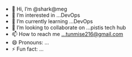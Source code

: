 - 👋 Hi, I’m @shark@meg
- 👀 I’m interested in ...DevOps
- 🌱 I’m currently learning ...DevOps 
- 💞️ I’m looking to collaborate on ...pistis tech hub
- 📫 How to reach me ...tunmise216@gmail.com
- 😄 Pronouns: ...
- ⚡ Fun fact: ...

<!---
shark@meg/shark@meg is a ✨ special ✨ repository because its `README.md` (this file) appears on your GitHub profile.
You can click the Preview link to take a look at your changes.
--->
